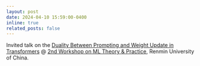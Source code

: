 ```yaml
---
layout: post
date: 2024-04-10 15:59:00-0400
inline: true
related_posts: false
---
```


Invited talk on the <a href="/assets/pdf/Duality_prompt2weight.pdf">Duality Between Prompting and Weight Update in Transformers</a> @ [2nd Workshop on ML Theory & Practice](https://mp.weixin.qq.com/s/KHy-o_UrAbYNSP1yhCo34w), Renmin University of China.

